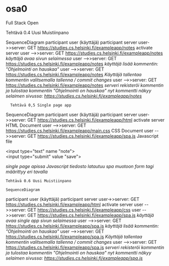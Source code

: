 # osa0
Full Stack Open

Tehtävä 0.4 Uusi Muistiinpano

SequenceDiagram 
   participant user (käyttäjä)
   participant server
   user->>server: GET https://studies.cs.helsinki.fi/exampleapp/notes
    activate server
    user -->>server: GET https://studies.cs.helsinki.fi/exampleapp/notes
    *käyttäjä avaa sivun selaimessa*
    user -->>server: GET https://studies.cs.helsinki.fi/exampleapp/notes
    *käyttäjä lisää kommentin: "Ohjelmointi on hauskaa"*
    user -->>server: GET https://studies.cs.helsinki.fi/exampleapp/notes
    *Käyttäjä tallentaa kommentin valitsemalla tallenna / commit changes*
      user -->>server: GET https://studies.cs.helsinki.fi/exampleapp/notes
      *serveri rekisteröi kommentin ja tulostaa kommentin "Ohjelmointi on hauskaa"*
      *nyt kommentti näkyy selaimen sivussa: https://studies.cs.helsinki.fi/exampleapp/notes*

      Tehtävä 0,5 Single page app

SequenceDiagram 
   participant user (käyttäjä)
   participant server
   user->>server: GET https://studies.cs.helsinki.fi/exampleapp/html
    activate server
    HTML Document
    user -->>server: GET https://studies.cs.helsinki.fi/exampleapp/main.css
    CSS Document
    user -->>server: GET https://studies.cs.helsinki.fi/exampleapp/spa.js
    Javascript file 
    <form id="notes_form">
    <input type="text" name "note">
    <br>
    <input type="submit" value "save">
    </form>
    *single page apissa Javascript tiedosto latautuu spa muotoon* 
    *form tagi määrittyy eri tavalla*

    Tehtävä 0.6 Uusi Muistiinpano

    SequenceDiagram 
   participant user (käyttäjä)
   participant server
   user->>server: GET https://studies.cs.helsinki.fi/exampleapp/html
    activate server
    user -->>server: GET https://studies.cs.helsinki.fi/exampleapp/css
    user -->>server: GET https://studies.cs.helsinki.fi/exampleapp/spa.js
    *käyttäjä avaa single app sivun selaimessa*
    user -->>server: GET https://studies.cs.helsinki.fi/exampleapp/spa.js
    *käyttäjä lisää kommentin: "Ohjelmointi on hauskaa"*
    user -->>server: GET https://studies.cs.helsinki.fi/exampleapp/spa.js
    *Käyttäjä tallentaa kommentin valitsemalla tallenna / commit changes*
      user -->>server: GET https://studies.cs.helsinki.fi/exampleapp/spa.js
      *serveri rekisteröi kommentin ja tulostaa kommentin "Ohjelmointi on hauskaa"*
      *nyt kommentti näkyy selaimen sivussa: https://studies.cs.helsinki.fi/exampleapp/spa.js*
    
    
    
